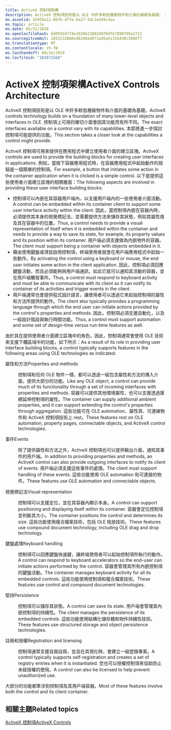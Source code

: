```yaml
---
title: ActiveX 控制項架構
description: ActiveX 控制項技術是以 OLE 中許多較低層級物件和介面的基礎為基礎。 控制項上可用的確切介面會因其功能而有所不同。 本節將進一步探討控制項可能提供的功能。
ms.assetid: 42959a11-8bfb-4f7e-ba27-5dc1ed49cdaa
ms.topic: article
ms.date: 05/31/2018
ms.openlocfilehash: 6d0592d774e1930623803d0769fb7890709a2f21
ms.sourcegitcommit: 2d531328b6ed82d4ad971a45a5131b430c5866f7
ms.translationtype: MT
ms.contentlocale: zh-TW
ms.lasthandoff: 09/16/2019
ms.locfileid: "103672568"
---
```

# <a name="activex-controls-architecture"></a><span data-ttu-id="8ee75-105">ActiveX 控制項架構</span><span class="sxs-lookup"><span data-stu-id="8ee75-105">ActiveX Controls Architecture</span></span>

<span data-ttu-id="8ee75-106">ActiveX 控制項技術是以 OLE 中許多較低層級物件和介面的基礎為基礎。</span><span class="sxs-lookup"><span data-stu-id="8ee75-106">ActiveX controls technology builds on a foundation of many lower-level objects and interfaces in OLE.</span></span> <span data-ttu-id="8ee75-107">控制項上可用的確切介面會因其功能而有所不同。</span><span class="sxs-lookup"><span data-stu-id="8ee75-107">The exact interfaces available on a control vary with its capabilities.</span></span> <span data-ttu-id="8ee75-108">本節將進一步探討控制項可能提供的功能。</span><span class="sxs-lookup"><span data-stu-id="8ee75-108">This section takes a closer look at the capabilities a control might provide.</span></span>

<span data-ttu-id="8ee75-109">ActiveX 控制項可用來提供在應用程式中建立使用者介面的建立區塊。</span><span class="sxs-lookup"><span data-stu-id="8ee75-109">ActiveX controls are used to provide the building blocks for creating user interfaces in applications.</span></span> <span data-ttu-id="8ee75-110">例如，當按下容器應用程式時，在容器應用程式中起始動作的按鈕是一個簡單的控制項。</span><span class="sxs-lookup"><span data-stu-id="8ee75-110">For example, a button that initiates some action in the container application when it is clicked is a simple control.</span></span> <span data-ttu-id="8ee75-111">以下是提供這些使用者介面建立區塊的相關層面：</span><span class="sxs-lookup"><span data-stu-id="8ee75-111">The following aspects are involved in providing these user interface building blocks:</span></span>

-   <span data-ttu-id="8ee75-112">控制項可以內嵌在其容器用戶端內，以支援用戶端內的一些使用者介面活動。</span><span class="sxs-lookup"><span data-stu-id="8ee75-112">A control can be embedded within its container client to support some user interface activity within the client.</span></span> <span data-ttu-id="8ee75-113">因此，當控制項內嵌在容器內時，必須提供其本身的視覺標記法，並需要提供方法來儲存其狀態，例如其屬性值及其在容器中的位置。</span><span class="sxs-lookup"><span data-stu-id="8ee75-113">Thus, a control needs to provide a visual representation of itself when it is embedded within the container and needs to provide a way to save its state, for example, its property values and its position within its container.</span></span> <span data-ttu-id="8ee75-114">用戶端必須支援做為内嵌物件的容器。</span><span class="sxs-lookup"><span data-stu-id="8ee75-114">The client must support being a container with objects embedded in it.</span></span>
-   <span data-ttu-id="8ee75-115">藉由使用鍵盤或滑鼠啟用控制項，終端使用者就會在用戶端應用程式中起始一些動作。</span><span class="sxs-lookup"><span data-stu-id="8ee75-115">By activating the control using a keyboard or mouse, the end user initiates some action in the client application.</span></span> <span data-ttu-id="8ee75-116">因此，控制項必須回應鍵盤活動，而且必須能夠與用戶端通訊，如此它就可以通知其活動的容器，並在用戶端觸發事件。</span><span class="sxs-lookup"><span data-stu-id="8ee75-116">Thus, a control must respond to keyboard activity and must be able to communicate with its client so it can notify its container of its activities and trigger events in the client.</span></span>
-   <span data-ttu-id="8ee75-117">用戶端通常也會提供程式設計語言，讓使用者可以透過它來起始控制項的屬性和方法所提供的動作。</span><span class="sxs-lookup"><span data-stu-id="8ee75-117">The client also typically provides a programming language through which the end user can initiate actions provided by the control's properties and methods.</span></span> <span data-ttu-id="8ee75-118">因此，控制項必須支援自動化，以及一組設計階段與執行時間功能。</span><span class="sxs-lookup"><span data-stu-id="8ee75-118">Thus, a control must support automation and some set of design-time versus run-time features as well.</span></span>

<span data-ttu-id="8ee75-119">由於其在提供使用者介面建立區塊中的角色，因此，控制項通常會使用 OLE 技術來支援下欄區域中的功能，如下所示：</span><span class="sxs-lookup"><span data-stu-id="8ee75-119">As a result of its role in providing user interface building blocks, a control typically supports features in the following areas using OLE technologies as indicated:</span></span>

<dl> <dt>

<span data-ttu-id="8ee75-120"><span id="Properties_and_methods"></span><span id="properties_and_methods"></span><span id="PROPERTIES_AND_METHODS"></span>屬性和方法</span><span class="sxs-lookup"><span data-stu-id="8ee75-120"><span id="Properties_and_methods"></span><span id="properties_and_methods"></span><span id="PROPERTIES_AND_METHODS"></span>Properties and methods</span></span>
</dt> <dd>

<span data-ttu-id="8ee75-121">控制項和任何 OLE 物件一樣，都可以透過一組包含屬性和方法的傳入介面，提供大部分的功能。</span><span class="sxs-lookup"><span data-stu-id="8ee75-121">Like any OLE object, a control can provide much of its functionality through a set of incoming interfaces with properties and methods.</span></span> <span data-ttu-id="8ee75-122">容器可以提供其他環境屬性，也可以支援透過匯總延伸控制項的屬性。</span><span class="sxs-lookup"><span data-stu-id="8ee75-122">The container can supply additional ambient properties, and it can support extending the control's properties through aggregation.</span></span> <span data-ttu-id="8ee75-123">這些功能可在 OLE automation、屬性頁、可連線物件和 ActiveX 控制項技術上 rest。</span><span class="sxs-lookup"><span data-stu-id="8ee75-123">These features rest on OLE automation, property pages, connectable objects, and ActiveX control technologies.</span></span>

</dd> <dt>

<span data-ttu-id="8ee75-124"><span id="Events"></span><span id="events"></span><span id="EVENTS"></span>事件</span><span class="sxs-lookup"><span data-stu-id="8ee75-124"><span id="Events"></span><span id="events"></span><span id="EVENTS"></span>Events</span></span>
</dt> <dd>

<span data-ttu-id="8ee75-125">除了提供屬性和方法之外，ActiveX 控制項也可以提供輸出介面，通知其事件的用戶端。</span><span class="sxs-lookup"><span data-stu-id="8ee75-125">In addition to providing properties and methods, an ActiveX control can also provide outgoing interfaces to notify its client of events.</span></span> <span data-ttu-id="8ee75-126">用戶端必須支援這些事件的處理。</span><span class="sxs-lookup"><span data-stu-id="8ee75-126">The client must support handling of these events.</span></span> <span data-ttu-id="8ee75-127">這些功能使用 OLE automation 和可連接的物件。</span><span class="sxs-lookup"><span data-stu-id="8ee75-127">These features use OLE automation and connectable objects.</span></span>

</dd> <dt>

<span data-ttu-id="8ee75-128"><span id="Visual_representation"></span><span id="visual_representation"></span><span id="VISUAL_REPRESENTATION"></span>視覺標記法</span><span class="sxs-lookup"><span data-stu-id="8ee75-128"><span id="Visual_representation"></span><span id="visual_representation"></span><span id="VISUAL_REPRESENTATION"></span>Visual representation</span></span>
</dt> <dd>

<span data-ttu-id="8ee75-129">控制項可以支援定位，並在其容器內顯示本身。</span><span class="sxs-lookup"><span data-stu-id="8ee75-129">A control can support positioning and displaying itself within its container.</span></span> <span data-ttu-id="8ee75-130">容器會定位控制項並判斷其大小。</span><span class="sxs-lookup"><span data-stu-id="8ee75-130">The container positions the control and determines its size.</span></span> <span data-ttu-id="8ee75-131">這些功能使用複合檔案技術，包括 OLE 拖放技術。</span><span class="sxs-lookup"><span data-stu-id="8ee75-131">These features use compound document technology, including OLE drag and drop technology.</span></span>

</dd> <dt>

<span data-ttu-id="8ee75-132"><span id="Keyboard_handling"></span><span id="keyboard_handling"></span><span id="KEYBOARD_HANDLING"></span>鍵盤處理</span><span class="sxs-lookup"><span data-stu-id="8ee75-132"><span id="Keyboard_handling"></span><span id="keyboard_handling"></span><span id="KEYBOARD_HANDLING"></span>Keyboard handling</span></span>
</dt> <dd>

<span data-ttu-id="8ee75-133">控制項可以回應鍵盤快速鍵，讓終端使用者可以起始控制項所執行的動作。</span><span class="sxs-lookup"><span data-stu-id="8ee75-133">A control can respond to keyboard accelerators so the end-user can initiate actions performed by the control.</span></span> <span data-ttu-id="8ee75-134">容器會管理其所有內嵌控制項的鍵盤活動。</span><span class="sxs-lookup"><span data-stu-id="8ee75-134">The container manages keyboard activity for all its embedded controls.</span></span> <span data-ttu-id="8ee75-135">這些功能使用控制項和複合檔案技術。</span><span class="sxs-lookup"><span data-stu-id="8ee75-135">These features use control and compound document technologies.</span></span>

</dd> <dt>

<span data-ttu-id="8ee75-136"><span id="Persistence"></span><span id="persistence"></span><span id="PERSISTENCE"></span>堅持</span><span class="sxs-lookup"><span data-stu-id="8ee75-136"><span id="Persistence"></span><span id="persistence"></span><span id="PERSISTENCE"></span>Persistence</span></span>
</dt> <dd>

<span data-ttu-id="8ee75-137">控制項可以儲存其狀態。</span><span class="sxs-lookup"><span data-stu-id="8ee75-137">A control can save its state.</span></span> <span data-ttu-id="8ee75-138">用戶端會管理其內嵌控制項的持續性。</span><span class="sxs-lookup"><span data-stu-id="8ee75-138">The client manages the persistence of its embedded controls.</span></span> <span data-ttu-id="8ee75-139">這些功能使用結構化儲存體和物件持續性技術。</span><span class="sxs-lookup"><span data-stu-id="8ee75-139">These features use structured storage and object persistence technologies.</span></span>

</dd> <dt>

<span data-ttu-id="8ee75-140"><span id="Registration_and_licensing"></span><span id="registration_and_licensing"></span><span id="REGISTRATION_AND_LICENSING"></span>註冊和授權</span><span class="sxs-lookup"><span data-stu-id="8ee75-140"><span id="Registration_and_licensing"></span><span id="registration_and_licensing"></span><span id="REGISTRATION_AND_LICENSING"></span>Registration and licensing</span></span>
</dt> <dd>

<span data-ttu-id="8ee75-141">控制項通常支援自我註冊，並且在具現化時，會建立一組登錄專案。</span><span class="sxs-lookup"><span data-stu-id="8ee75-141">A control typically supports self-registration and creates a set of registry entries when it is instantiated.</span></span> <span data-ttu-id="8ee75-142">您也可以授權控制項來協助防止未經授權的使用。</span><span class="sxs-lookup"><span data-stu-id="8ee75-142">A control can also be licensed to help prevent unauthorized use.</span></span>

</dd> </dl>

<span data-ttu-id="8ee75-143">大部分的功能都牽涉到控制項及其用戶端容器。</span><span class="sxs-lookup"><span data-stu-id="8ee75-143">Most of these features involve both the control and its client container.</span></span>

## <a name="related-topics"></a><span data-ttu-id="8ee75-144">相關主題</span><span class="sxs-lookup"><span data-stu-id="8ee75-144">Related topics</span></span>

<dl> <dt>

[<span data-ttu-id="8ee75-145">ActiveX 控制項</span><span class="sxs-lookup"><span data-stu-id="8ee75-145">ActiveX Controls</span></span>](activex-controls.md)
</dt> </dl>

 

 




